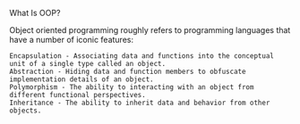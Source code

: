 What Is OOP?

Object oriented programming roughly refers to programming languages that have a number of iconic features:

    Encapsulation - Associating data and functions into the conceptual unit of a single type called an object.
    Abstraction - Hiding data and function members to obfuscate implementation details of an object.
    Polymorphism - The ability to interacting with an object from different functional perspectives.
    Inheritance - The ability to inherit data and behavior from other objects.

